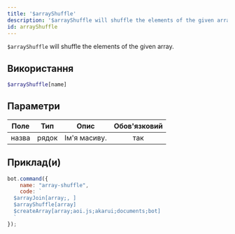 ```yaml
---
title: '$arrayShuffle'
description: '$arrayShuffle will shuffle the elements of the given array.'
id: arrayShuffle
---
```


`$arrayShuffle` will shuffle the elements of the given array.

## Використання

```php
$arrayShuffle[name]
```

## Параметри

| Поле  | Тип   | Опис         | Обов'язковий |
| ----- | ----- | ------------ |:------------:|
| назва | рядок | Ім'я масиву. |     так      |

## Приклад(и)

```javascript
bot.command({
    name: "array-shuffle",
    code: `
  $arrayJoin[array;, ]
  $arrayShuffle[array]
  $createArray[array;aoi.js;akarui;documents;bot]
  `
});
```